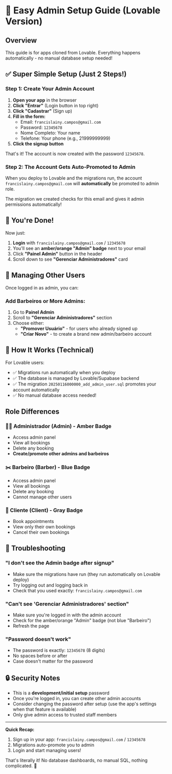 # 🔐 Easy Admin Setup Guide (Lovable Version)

## Overview
This guide is for apps cloned from Lovable. Everything happens automatically - no manual database setup needed!

## ✅ Super Simple Setup (Just 2 Steps!)

### Step 1: Create Your Admin Account
1. **Open your app** in the browser
2. **Click "Entrar"** (Login button in top right)
3. **Click "Cadastrar"** (Sign up)
4. **Fill in the form:**
   - Email: `francislainy.campos@gmail.com`
   - Password: `12345678`
   - Nome Completo: Your name
   - Telefone: Your phone (e.g., 21999999999)
5. **Click the signup button**

That's it! The account is now created with the password `12345678`.

### Step 2: The Account Gets Auto-Promoted to Admin
When you deploy to Lovable and the migrations run, the account `francislainy.campos@gmail.com` will **automatically** be promoted to admin role.

The migration we created checks for this email and gives it admin permissions automatically!

## 🎉 You're Done!

Now just:
1. **Login** with `francislainy.campos@gmail.com` / `12345678`
2. You'll see an **amber/orange "Admin" badge** next to your email
3. Click **"Painel Admin"** button in the header
4. Scroll down to see **"Gerenciar Administradores"** card

## 🔧 Managing Other Users

Once logged in as admin, you can:

### Add Barbeiros or More Admins:
1. Go to **Painel Admin**
2. Scroll to **"Gerenciar Administradores"** section
3. Choose either:
   - **"Promover Usuário"** - for users who already signed up
   - **"Criar Novo"** - to create a brand new admin/barbeiro account

## 📱 How It Works (Technical)

For Lovable users:
- ✅ Migrations run automatically when you deploy
- ✅ The database is managed by Lovable/Supabase backend
- ✅ The migration `20250116000000_add_admin_user.sql` promotes your account automatically
- ✅ No manual database access needed!

## Role Differences

### 👨‍💼 Administrador (Admin) - Amber Badge
- Access admin panel
- View all bookings  
- Delete any booking
- **Create/promote other admins and barbeiros**

### ✂️ Barbeiro (Barber) - Blue Badge
- Access admin panel
- View all bookings
- Delete any booking
- Cannot manage other users

### 👤 Cliente (Client) - Gray Badge
- Book appointments
- View only their own bookings
- Cancel their own bookings

## 🐛 Troubleshooting

### "I don't see the Admin badge after signup"
- Make sure the migrations have run (they run automatically on Lovable deploy)
- Try logging out and logging back in
- Check that you used exactly: `francislainy.campos@gmail.com`

### "Can't see 'Gerenciar Administradores' section"
- Make sure you're logged in with the admin account
- Check for the amber/orange "Admin" badge (not blue "Barbeiro")
- Refresh the page

### "Password doesn't work"
- The password is exactly: `12345678` (8 digits)
- No spaces before or after
- Case doesn't matter for the password

## 🔒 Security Notes

- This is a **development/initial setup** password
- Once you're logged in, you can create other admin accounts
- Consider changing the password after setup (use the app's settings when that feature is available)
- Only give admin access to trusted staff members

---

**Quick Recap:**
1. Sign up in your app: `francislainy.campos@gmail.com` / `12345678`
2. Migrations auto-promote you to admin
3. Login and start managing users!

That's literally it! No database dashboards, no manual SQL, nothing complicated. 🚀
